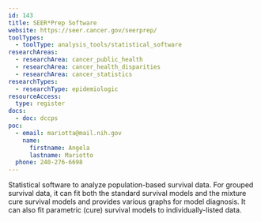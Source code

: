 ```yaml
---
id: 143
title: SEER*Prep Software
website: https://seer.cancer.gov/seerprep/
toolTypes:
  - toolType: analysis_tools/statistical_software
researchAreas:
  - researchArea: cancer_public_health
  - researchArea: cancer_health_disparities
  - researchArea: cancer_statistics
researchTypes:
  - researchType: epidemiologic
resourceAccess:
  type: register
docs:
  - doc: dccps
poc:
  - email: mariotta@mail.nih.gov
    name:
      firstname: Angela
      lastname: Mariotto
  phone: 240-276-6698
---
```

Statistical software to analyze population-based survival data. For grouped survival data, it can fit both the standard survival models and the mixture cure survival models and provides various graphs for model diagnosis. It can also fit parametric (cure) survival models to individually-listed data. 
